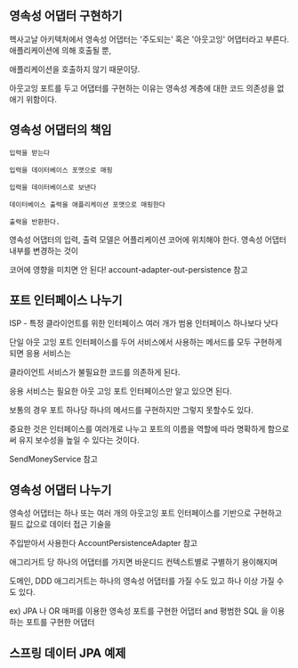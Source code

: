 ## 영속성 어댑터 구현하기

헥사고날 아키텍처에서 영속성 어댑터는 '주도되는' 혹은 '아웃고잉' 어댑터라고 부른다. 애플리케이션에 의해 호출될 뿐,

애플리케이션을 호출하지 않기 때문이당.

아웃고잉 포트를 두고 어댑터를 구현하는 이유는 영속성 계층에 대한 코드 의존성을 없애기 위함이다.

## 영속성 어댑터의 책임

```
입력을 받는다

입력을 데이터베이스 포맷으로 매핑

입력을 데이터베이스로 보낸다

데이터베이스 출력을 애플리케이션 포맷으로 매핑한다

출력을 반환한다.
```

영속성 어댑터의 입력, 출력 모델은 어플리케이션 코어에 위치해야 한다. 영속성 어댑터 내부를 변경하는 것이

코어에 영향을 미치면 안 된다! account-adapter-out-persistence 참고


## 포트 인터페이스 나누기

ISP - 특정 클라이언트를 위한 인터페이스 여러 개가 범용 인터페이스 하나보다 낫다

단일 아웃 고잉 포트 인터페이스를 두어 서비스에서 사용하는 메서드를 모두 구현하게 되면 응용 서비스는 

클라이언트 서비스가 불필요한 코드를 의존하게 된다. 

응용 서비스는 필요한 아웃 고잉 포트 인터페이스만 알고 있으면 된다. 

보통의 경우 포트 하나당 하나의 메서드를 구현하지만 그렇지 못할수도 있다. 

중요한 것은 인터페이스를 여러개로 나누고 포트의 이름을 역할에 따라 명확하게 함으로써 유지 보수성을 높일 수 있다는 것이다.

SendMoneyService 참고 


## 영속성 어댑터 나누기

영속성 어댑터는 하나 또는 여러 개의 아웃고잉 포트 인터페이스를 기반으로 구현하고 필드 값으로 데이터 접근 기술을 

주입받아서 사용한다 AccountPersistenceAdapter 참고

애그리거트 당 하나의 어댑터를 가지면 바운디드 컨텍스트별로 구별하기 용이해지며 

도메인, DDD 애그리거트는 하나의 영속성 어댑터를 가질 수도 있고 하나 이상 가질 수도 있다.

ex) JPA 나 OR 매퍼를 이용한 영속성 포트를 구현한 어댑터 and 평범한 SQL 을 이용하는 포트를 구현한 어댑터  


## 스프링 데이터 JPA 예제


